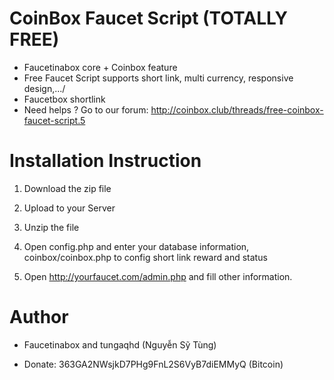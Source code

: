 # CoinBox Faucet Script (TOTALLY FREE)
- Faucetinabox core + Coinbox feature
- Free Faucet Script supports short link, multi currency, responsive design,.../
- Faucetbox shortlink
- Need helps ? Go to our forum: http://coinbox.club/threads/free-coinbox-faucet-script.5

# Installation Instruction

1. Download the zip file

2. Upload to your Server

3. Unzip the file

4. Open config.php and enter your database information, coinbox/coinbox.php to config short link reward and status

5. Open http://yourfaucet.com/admin.php and fill other information.
# Author
- Faucetinabox and tungaqhd (Nguyễn Sỹ Tùng)

- Donate: 363GA2NWsjkD7PHg9FnL2S6VyB7diEMMyQ (Bitcoin)

